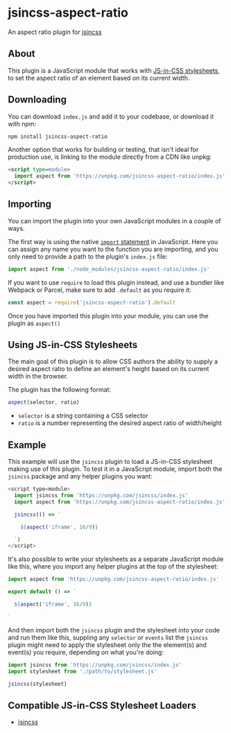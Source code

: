# jsincss-aspect-ratio

An aspect ratio plugin for [jsincss](https://github.com/tomhodgins/jsincss)

## About

This plugin is a JavaScript module that works with [JS-in-CSS stylesheets](https://responsive.style/theory/what-is-a-jic-stylesheet.html), to set the aspect ratio of an element based on its current width.

## Downloading

You can download `index.js` and add it to your codebase, or download it with npm:

```bash
npm install jsincss-aspect-ratio
```

Another option that works for building or testing, that isn't ideal for production use, is linking to the module directly from a CDN like unpkg:

```html
<script type=module>
  import aspect from 'https://unpkg.com/jsincss-aspect-ratio/index.js'
</script>
```

## Importing

You can import the plugin into your own JavaScript modules in a couple of ways.

The first way is using the native [`import` statement](https://developer.mozilla.org/en-US/docs/Web/JavaScript/Reference/Statements/import) in JavaScript. Here you can assign any name you want to the function you are importing, and you only need to provide a path to the plugin's `index.js` file:

```js
import aspect from './node_modules/jsincss-aspect-ratio/index.js'
```

If you want to use `require` to load this plugin instead, and use a bundler like Webpack or Parcel, make sure to add `.default` as you require it:

```js
const aspect = require('jsincss-aspect-ratio').default
```

Once you have imported this plugin into your module, you can use the plugin as `aspect()`

## Using JS-in-CSS Stylesheets

The main goal of this plugin is to allow CSS authors the ability to supply a desired aspect ratio to define an element's height based on its current width in the browser.

The plugin has the following format:

```js
aspect(selector, ratio)
```

- `selector` is a string containing a CSS selector
- `ratio` is a number representing the desired aspect ratio of width/height

## Example

This example will use the `jsincss` plugin to load a JS-in-CSS stylesheet making use of this plugin. To test it in a JavaScript module, import both the `jsincss` package and any helper plugins you want:

```js
<script type=module>
  import jsincss from 'https://unpkg.com/jsincss/index.js'
  import aspect from 'https://unpkg.com/jsincss-aspect-ratio/index.js'

  jsincss(() => `

    ${aspect('iframe', 16/9)}

  `)
</script>
```

It's also possible to write your stylesheets as a separate JavaScript module like this, where you import any helper plugins at the top of the stylesheet:

```js
import aspect from 'https://unpkg.com/jsincss-aspect-ratio/index.js'

export default () => `

  ${aspect('iframe', 16/9)}

`
```

And then import both the `jsincss` plugin and the stylesheet into your code and run them like this, suppling any `selector` or `events` list the `jsincss` plugin might need to apply the stylesheet only the the element(s) and event(s) you require, depending on what you're doing:

```js
import jsincss from 'https://unpkg.com/jsincss/index.js'
import stylesheet from './path/to/stylesheet.js'

jsincss(stylesheet)
```

## Compatible JS-in-CSS Stylesheet Loaders

- [jsincss](https://github.com/tomhodgins/jsincss)